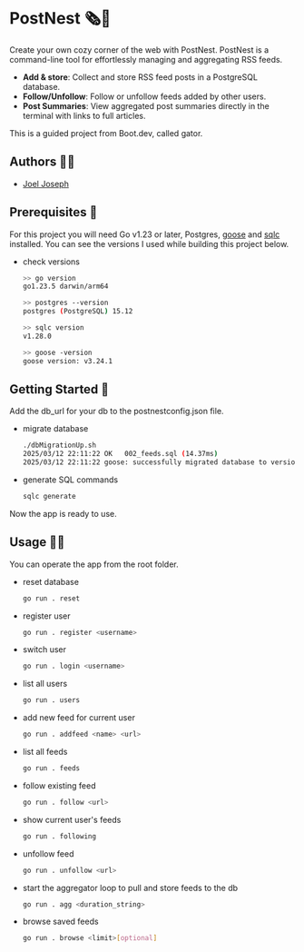 # PostNest 🗞️🪺

Create your own cozy corner of the web with PostNest. PostNest is a command-line tool for effortlessly managing and aggregating RSS feeds. 

- **Add & store**: Collect and store RSS feed posts in a PostgreSQL database.
- **Follow/Unfollow**: Follow or unfollow feeds added by other users.
- **Post Summaries**: View aggregated post summaries directly in the terminal with links to full articles.

This is a guided project from Boot.dev, called gator. 

## Authors 🙋‍♂️

- [Joel Joseph](https://www.github.com/joeljosephwebdev)

## Prerequisites 🚀

For this project you will need Go v1.23 or later,  Postgres,  [goose](https://github.com/pressly/goose) and [sqlc](https://docs.sqlc.dev/en/latest/) installed. You can see the versions I used while building this project below.

* check versions
  ```sh
  >> go version
  go1.23.5 darwin/arm64

  >> postgres --version
  postgres (PostgreSQL) 15.12

  >> sqlc version
  v1.28.0

  >> goose -version
  goose version: v3.24.1


## Getting Started 💫

Add the db_url for your db to the postnestconfig.json file.

* migrate database
  ```sh
  ./dbMigrationUp.sh
  2025/03/12 22:11:22 OK   002_feeds.sql (14.37ms)
  2025/03/12 22:11:22 goose: successfully migrated database to version: 2

* generate SQL commands
  ```sh
  sqlc generate

Now the app is ready to use.

## Usage 🧑‍💻

You can operate the app from the root folder.

* reset database
   ```sh
   go run . reset

* register user
  ```sh
  go run . register <username>

* switch user
  ```sh
  go run . login <username>

* list all users
  ```sh
  go run . users

* add new feed for current user
  ```sh
  go run . addfeed <name> <url>

* list all feeds
  ```sh
  go run . feeds

* follow existing feed
  ```sh
  go run . follow <url>

* show current user's feeds
  ```sh
  go run . following

* unfollow feed 
  ```sh
  go run . unfollow <url>

* start the aggregator loop to pull and store feeds to the db
  ```sh
  go run . agg <duration_string>

* browse saved feeds
  ```sh
  go run . browse <limit>[optional]
